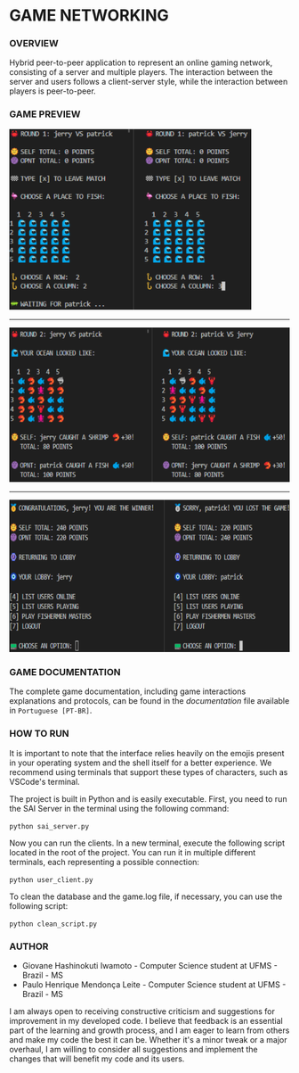 # GAME NETWORKING

### **OVERVIEW**

Hybrid peer-to-peer application to represent an online gaming network, consisting of a server and multiple players. The interaction between the server and users follows a client-server style, while the interaction between players is peer-to-peer.

### **GAME PREVIEW**

<img src="./pictures/start_game.png" width="435.2" height="324" alt="Start Game">

---

<img src="./pictures/mid_game.png" width="596.8" height="277.6" alt="Mid Game">

---

<img src="./pictures/end_game.png" width="648.32" height="272.64" alt="End Game">

### **GAME DOCUMENTATION**

The complete game documentation, including game interactions explanations and protocols, can be found in the _documentation_ file available in `Portuguese [PT-BR]`.

### **HOW TO RUN**

It is important to note that the interface relies heavily on the emojis present in your operating system and the shell itself for a better experience. We recommend using terminals that support these types of characters, such as VSCode's terminal.

The project is built in Python and is easily executable. First, you need to run the SAI Server in the terminal using the following command:

`python sai_server.py`

Now you can run the clients. In a new terminal, execute the following script located in the root of the project. You can run it in multiple different terminals, each representing a possible connection:

`python user_client.py`

To clean the database and the game.log file, if necessary, you can use the following script:

`python clean_script.py`

### **AUTHOR**

- Giovane Hashinokuti Iwamoto - Computer Science student at UFMS - Brazil - MS
- Paulo Henrique Mendonça Leite - Computer Science student at UFMS - Brazil - MS

I am always open to receiving constructive criticism and suggestions for improvement in my developed code. I believe that feedback is an essential part of the learning and growth process, and I am eager to learn from others and make my code the best it can be. Whether it's a minor tweak or a major overhaul, I am willing to consider all suggestions and implement the changes that will benefit my code and its users.
